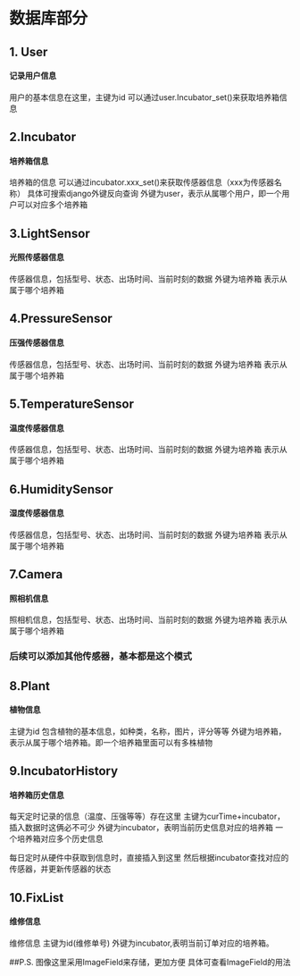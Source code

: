 # 数据库部分
## 1. User
#### 记录用户信息
用户的基本信息在这里，主键为id
可以通过user.Incubator_set()来获取培养箱信息

## 2.Incubator
#### 培养箱信息
培养箱的信息
可以通过incubator.xxx_set()来获取传感器信息（xxx为传感器名称）
具体可搜索django外键反向查询
外键为user，表示从属哪个用户，即一个用户可以对应多个培养箱

## 3.LightSensor
#### 光照传感器信息
传感器信息，包括型号、状态、出场时间、当前时刻的数据
外键为培养箱
表示从属于哪个培养箱

## 4.PressureSensor
#### 压强传感器信息
传感器信息，包括型号、状态、出场时间、当前时刻的数据
外键为培养箱
表示从属于哪个培养箱

## 5.TemperatureSensor
#### 温度传感器信息
传感器信息，包括型号、状态、出场时间、当前时刻的数据
外键为培养箱
表示从属于哪个培养箱

## 6.HumiditySensor
#### 湿度传感器信息
传感器信息，包括型号、状态、出场时间、当前时刻的数据
外键为培养箱
表示从属于哪个培养箱

## 7.Camera
#### 照相机信息
照相机信息，包括型号、状态、出场时间、当前时刻的数据
外键为培养箱
表示从属于哪个培养箱

### 后续可以添加其他传感器，基本都是这个模式

## 8.Plant
#### 植物信息
主键为id
包含植物的基本信息，如种类，名称，图片，评分等等
外键为培养箱，表示从属于哪个培养箱。即一个培养箱里面可以有多株植物

## 9.IncubatorHistory
#### 培养箱历史信息
每天定时记录的信息（温度、压强等等）存在这里
主键为curTime+incubator，插入数据时这俩必不可少
外键为incubator，表明当前历史信息对应的培养箱
一个培养箱对应多个历史信息

每日定时从硬件中获取到信息时，直接插入到这里
然后根据incubator查找对应的传感器，并更新传感器的状态


## 10.FixList
#### 维修信息
维修信息
主键为id(维修单号)
外键为incubator,表明当前订单对应的培养箱。


##P.S.
图像这里采用ImageField来存储，更加方便
具体可查看ImageField的用法